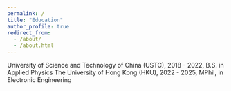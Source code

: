 ```yaml
---
permalink: /
title: "Education"
author_profile: true
redirect_from: 
  - /about/
  - /about.html
---
```


University of Science and Technology of China (USTC), 2018 - 2022, B.S. in Applied Physics
The University of Hong Kong (HKU), 2022 - 2025, MPhil, in Electronic Engineering